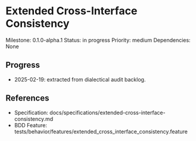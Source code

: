 # Extended Cross-Interface Consistency
Milestone: 0.1.0-alpha.1
Status: in progress
Priority: medium
Dependencies: None

## Progress
- 2025-02-19: extracted from dialectical audit backlog.

## References
- Specification: docs/specifications/extended-cross-interface-consistency.md
- BDD Feature: tests/behavior/features/extended_cross_interface_consistency.feature
